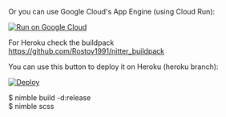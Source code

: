 Or you can use Google Cloud's App Engine (using Cloud Run):

[![Run on Google Cloud](https://deploy.cloud.run/button.svg)](https://deploy.cloud.run/?git_repo=https://github.com/Rostov1991/purplenitter.git)

For Heroku check the buildpack https://github.com/Rostov1991/nitter_buildpack

You can use this button to deploy it on Heroku (heroku branch):         

[![Deploy](https://www.herokucdn.com/deploy/button.svg)](https://heroku.com/deploy?template=https://github.com/Rostov1991/purplenitter/tree/heroku)

$ nimble build -d:release             
$ nimble scss
